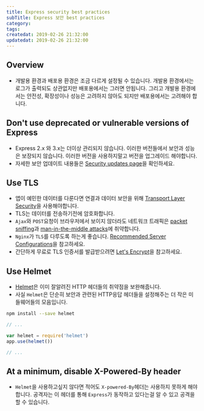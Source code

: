 ```yaml
---
title: Express security best practices
subTitle: Express 보안 best practices
category: 
tags: 
createdat: 2019-02-26 21:32:00
updatedat: 2019-02-26 21:32:00
---
```


## Overview

* 개발용 환경과 배포용 환경은 조금 다르게 설정될 수 있습니다. 개발용
  환경에서는 로그가 출력되도 상관없지만 배포용에서는 그러면 안됩니다. 그리고
  개발용 환경에서는 안전성, 확장성이나 성능은 고려하지 않아도 되지만
  배포용에서는 고려해야 합니다.

## Don't use deprecated or vulnerable versions of Express

* Express 2.x 와 3.x는 더이상 관리되지 않습니다. 이러한 버전들에서 보안과
  성능은 보장되지 않습니다. 이러한 버전을 사용하지말고 버전을 업그레이드
  해야합니다.
* 자세한 보안 업데이트 내용들은 [Security updates page](https://expressjs.com/en/advanced/security-updates.html)을 확인하세요.

## Use TLS

* 앱이 예민한 데이터를 다룬다면 연결과 데이터 보안을 위해 [Transport Layer Security](https://en.wikipedia.org/wiki/Transport_Layer_Security)을 사용해야합니다.
* TLS는 데이터를 전송하기전에 암호화합니다. 
* `Ajax`와 `POST`요청이 브라우저에서 보이지 않더라도 네트워크 트래픽은 [packet
  sniffing](https://en.wikipedia.org/wiki/Packet_analyzer)과 [man-in-the-middle attacks](https://en.wikipedia.org/wiki/Man-in-the-middle_attack)에 취약합니다.
* `Nginx`가 `TLS`를 다루도록 하는게 좋습니다. [Recommended Server Configurations](https://wiki.mozilla.org/Security/Server_Side_TLS#Recommended_Server_Configurations)을 참고하세요.
* 간단하게 무료로 TLS 인증서를 발급받으려면 [Let's Encrypt](https://letsencrypt.org/about/)을 참고하세요.

## Use Helmet

* [Helmet](https://www.npmjs.com/package/helmet)은 이미 잘알려진 HTTP 헤더들의
  취약점을 보완해줍니다.
* 사실 `Helmet`은 단순히 보안과 관련된 HTTP응답 헤더들을 설정해주는 더 작은 
미들웨어들의 모음입니다.

```bash
npm install --save helmet
```

```js
// ...

var helmet = require('helmet')
app.use(helmet())

// ...
```

## At a minimum, disable X-Powered-By header

* `Helmet`을 사용하고싶지 않다면 적어도 `X-powered-By`헤더는 사용하지 못하게
  해야합니다. 공격자는 이 헤더를 통해 `Express`가 동작하고 있다는걸 알 수 있고
  공격을 할 수 있습니다.

